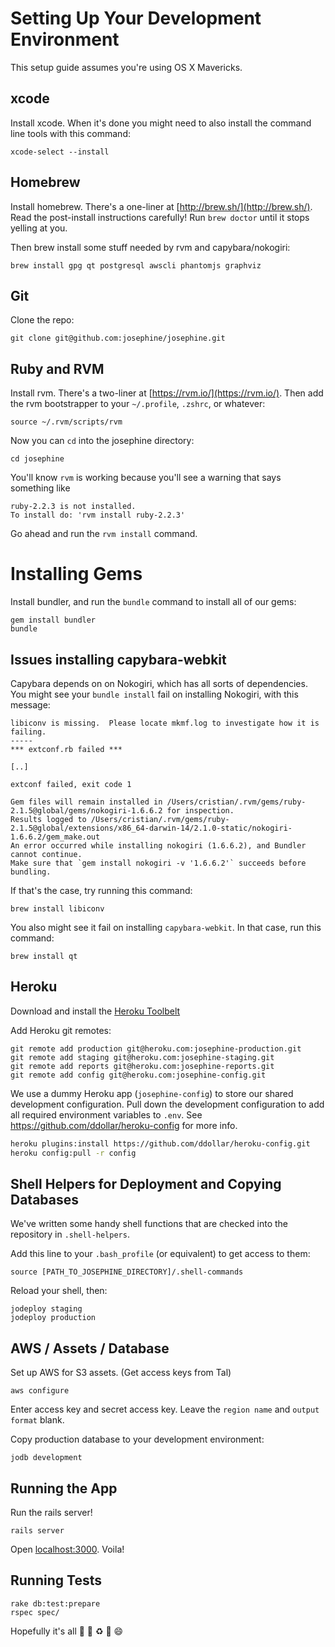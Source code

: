 # Setting Up  Your Development Environment

This setup guide assumes you're using OS X Mavericks.

## xcode

Install xcode. When it's done you might need to also install the command line tools with this command:

```
xcode-select --install
```

## Homebrew

Install homebrew. There's a one-liner at [http://brew.sh/](http://brew.sh/). Read the post-install instructions carefully! Run `brew doctor` until it stops yelling at you.

Then brew install some stuff needed by rvm and capybara/nokogiri:

```
brew install gpg qt postgresql awscli phantomjs graphviz
```

## Git

Clone the repo:

```
git clone git@github.com:josephine/josephine.git
```

## Ruby and RVM

Install rvm. There's a two-liner at [https://rvm.io/](https://rvm.io/).
Then add the rvm bootstrapper to your `~/.profile`, `.zshrc`, or whatever:

```
source ~/.rvm/scripts/rvm
```

Now you can `cd` into the josephine directory:

```
cd josephine
```

You'll know `rvm` is working because you'll see a warning that says something like

```
ruby-2.2.3 is not installed.
To install do: 'rvm install ruby-2.2.3'
```

Go ahead and run the `rvm install` command.

# Installing Gems

Install bundler, and run the `bundle` command to install all of our gems:

```
gem install bundler
bundle
```

## Issues installing capybara-webkit

Capybara depends on on Nokogiri, which has all sorts of dependencies. You might see your `bundle install` fail on installing Nokogiri, with this message:

```
libiconv is missing.  Please locate mkmf.log to investigate how it is failing.
-----
*** extconf.rb failed ***

[..]

extconf failed, exit code 1

Gem files will remain installed in /Users/cristian/.rvm/gems/ruby-2.1.5@global/gems/nokogiri-1.6.6.2 for inspection.
Results logged to /Users/cristian/.rvm/gems/ruby-2.1.5@global/extensions/x86_64-darwin-14/2.1.0-static/nokogiri-1.6.6.2/gem_make.out
An error occurred while installing nokogiri (1.6.6.2), and Bundler cannot continue.
Make sure that `gem install nokogiri -v '1.6.6.2'` succeeds before bundling.
```

If that's the case, try running this command:

```
brew install libiconv
```

You also might see it fail on installing `capybara-webkit`. In that case, run this command:

```
brew install qt
```

## Heroku

Download and install the [Heroku Toolbelt](https://toolbelt.heroku.com/)

Add Heroku git remotes:

```
git remote add production git@heroku.com:josephine-production.git
git remote add staging git@heroku.com:josephine-staging.git
git remote add reports git@heroku.com:josephine-reports.git
git remote add config git@heroku.com:josephine-config.git

```

We use a dummy Heroku app (`josephine-config`) to store our shared development configuration. Pull down the development configuration to  add all required environment
variables to `.env`. See https://github.com/ddollar/heroku-config for more info.

```sh
heroku plugins:install https://github.com/ddollar/heroku-config.git
heroku config:pull -r config
```

## Shell Helpers for Deployment and Copying Databases

We've written some handy shell functions that are checked into the repository in `.shell-helpers`.

Add this line to your `.bash_profile` (or equivalent) to get access to them:

```
source [PATH_TO_JOSEPHINE_DIRECTORY]/.shell-commands
```

Reload your shell, then:

```
jodeploy staging
jodeploy production
```

## AWS / Assets / Database

Set up AWS for S3 assets. (Get access keys from Tal)

```
aws configure
```

Enter access key and secret access key. Leave the `region name` and `output format` blank.

Copy production database to your development environment:

```
jodb development
```

## Running the App

Run the rails server!

```
rails server
```

Open [localhost:3000](http://localhost:3000). Voila!

## Running Tests

```
rake db:test:prepare
rspec spec/
```

Hopefully it's all :green_heart: :green_apple: :recycle: :green_book: :smile:
